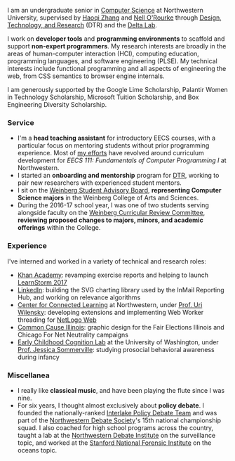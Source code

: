 I am an undergraduate senior in [Computer Science](http://eecs.northwestern.edu) at Northwestern University, supervised by [Haoqi Zhang](http://users.eecs.northwestern.edu/~hq) and [Nell O'Rourke](http://www.eleanorourke.com) through [Design, Technology, and Research](http://dtr.northwestern.edu) (DTR) and the [Delta Lab](http://delta.northwestern.edu). 

I work on **developer tools** and **programming environments** to scaffold and support **non-expert programmers**. My research interests are broadly in the areas of human-computer interaction (HCI), computing education, programming languages, and software engineering (PLSE). My technical interests include functional programming and all aspects of engineering the web, from CSS semantics to browser engine internals.

I am generously supported by the Google Lime Scholarship, Palantir Women in Technology Scholarship, Microsoft Tuition Scholarship, and Box Engineering Diversity Scholarship.

### Service

- I'm a **head teaching assistant** for introductory EECS courses, with a particular focus on mentoring students without prior programming experience. Most of [my efforts](#teaching) have revolved around curriculum development for *EECS 111: Fundamentals of Computer Programming I* at Northwestern.
- I started an **onboarding and mentorship** program for [DTR](http://dtr.northwestern.edu), working to pair new researchers with experienced student mentors.
- I sit on the [Weinberg Student Advisory Board](http://www.weinberg.northwestern.edu/undergraduate/enrichment-opportunities/sab/), **representing Computer Science majors** in the Weinberg College of Arts and Sciences.
- During the 2016-17 school year, I was one of two students serving alongside faculty on the [Weinberg Curricular Review Committee](https://www.weinberg.northwestern.edu/faculty/teaching-research-service/teaching-curriculum/curricular-committee-actions/#CRC), **reviewing proposed changes to majors, minors, and academic offerings** within the College.

### Experience

I've interned and worked in a variety of technical and research roles:

- [Khan Academy](http://engineering.khanacademy.org/): revamping exercise reports and helping to launch [LearnStorm 2017](http://www.learnstorm2017.org/)
- [LinkedIn](https://engineering.linkedin.com/): building the SVG charting library used by the InMail Reporting Hub, and working on relevance algorithms
- [Center for Connected Learning](http://ccl.northwestern.edu/) at Northwestern, under [Prof. Uri Wilensky](http://ccl.northwestern.edu/Uri.shtml): developing extensions and implementing Web Worker threading for [NetLogo Web](http://netlogoweb.org)
- [Common Cause Illinois](http://www.commoncause.org/states/illinois/about/?referrer=https://www.google.com/): graphic design for the Fair Elections Illinois and Chicago For Net Neutrality campaigns
- [Early Childhood Cognition Lab](http://depts.washington.edu/eccl/) at the University of Washington, under [Prof. Jessica Sommerville](http://depts.washington.edu/eccl/people/): studying prosocial behavioral awareness during infancy

### Miscellanea

- I really like **classical music**, and have been playing the flute since I was nine.
- For six years, I thought almost exclusively about **policy debate**. I founded the nationally-ranked [Interlake Policy Debate Team](http://www.interlakedebate.org/) and was part of the [Northwestern Debate Society](https://www.communication.northwestern.edu/learn/student_activities/debate)'s 15th national championship squad. I also coached for high school programs across the country, taught a lab at the [Northwestern Debate Institute](https://nhsi.northwestern.edu/debate-division/) on the surveillance topic, and worked at the [Stanford National Forensic Institute](https://snfi.stanford.edu/) on the oceans topic.

